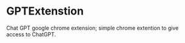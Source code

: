 # GPTExtenstion
Chat GPT google chrome extension; 
simple chrome extention to give access to ChatGPT. 
